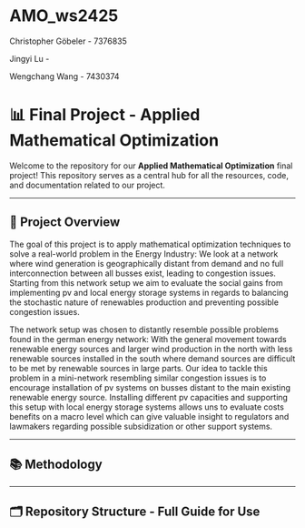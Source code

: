 # AMO_ws2425
Christopher Göbeler - 7376835

Jingyi Lu - 

Wengchang Wang - 7430374

# 📊 Final Project - Applied Mathematical Optimization

Welcome to the repository for our **Applied Mathematical Optimization** final project! This repository serves as a central hub for all the resources, code, and documentation related to our project.

---

## 🚀 Project Overview

The goal of this project is to apply mathematical optimization techniques to solve a real-world problem in the Energy Industry:
We look at a network where wind generation is geographically distant from demand and no full interconnection between all busses exist, leading to congestion issues.
Starting from this network setup we aim to evaluate the social gains from implementing pv and local energy storage systems in regards to balancing the stochastic nature of renewables production and preventing possible congestion issues. 

The network setup was chosen to distantly resemble possible problems found in the german energy network: With the general movement towards renewable energy sources and larger wind production in the north with less renewable sources installed in the south where demand sources are difficult to be met by renewable sources in large parts.
Our idea to tackle this problem in a mini-network resembling similar congestion issues is to encourage installation of pv systems on busses distant to the main existing renewable energy source. Installing different pv capacities and supporting this setup with local energy storage systems allows uns to evaluate costs benefits on a macro level which can give valuable insight to regulators and lawmakers regarding possible subsidization or other support systems.

---

## 📚 Methodology

---

## 🗂 Repository Structure - Full Guide for Use




